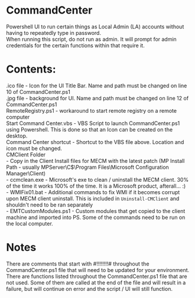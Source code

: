 # CommandCenter
Powershell UI to run certain things as Local Admin (LA) accounts without having to repeatedly type in password.  
When running this script, do not run as admin. It will prompt for admin credentials for the certain functions within that require it.  

# Contents:
  .ico file - Icon for the UI Title Bar. Name and path must be changed on line 10 of CommandCenter.ps1  
  .jpg file - background for UI. Name and path must be changed on line 12 of CommandCenter.ps1  
  RemoteRegistry.ps1 - workaround to start remote registry on a remote computer  
  Start Command Center.vbs - VBS Script to launch CommandCenter.ps1 using Powershell. This is done so that an Icon can be created on the desktop.  
  Command Center shortcut - Shortcut to the VBS file above. Location and icon must be changed.  
  CMClient Folder  
      - Copy in the Client Install files for MECM with the latest patch (MP Install Path - usually MPServer\C$\Program Files\Microsoft Configuration Manager\Client)   
      - ccmclean.exe - Microsoft's exe to clean / uninstall the MECM client. 30% of the time it works 100% of the time. It is a Microsoft product, afterall... :)  
      - WMIFix01.bat - Additional commands to fix WMI if it becomes corrupt upon MECM client uninstall. This is included in `Uninstall-CMClient` and shouldn't need to be ran separately  
      - EMTCustomModules.ps1 - Custom modules that get copied to the client machine and imported into PS. Some of the commands need to be run on the local computer.  

# Notes
There are comments that start with #!!!!!!!!# throughout the CommandCenter.ps1 file that will need to be updated for your environment.  
There are functions listed throughout the CommandCenter.ps1 file that are not used. Some of them are called at the end of the file and will result in a failure, but will continue on error and the script / UI will still function. 

